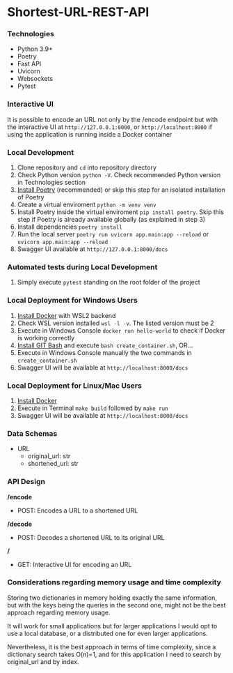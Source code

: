 # Shortest-URL-REST-API

### Technologies

- Python 3.9+
- Poetry
- Fast API
- Uvicorn
- Websockets
- Pytest

### Interactive UI

It is possible to encode an URL not only by the /encode endpoint but with the interactive UI at `http://127.0.0.1:8000`, or `http://localhost:8000` if using the application is running inside a Docker container

### Local Development

1. Clone repository and `cd` into repository directory
2. Check Python version `python -V`. Check recommended Python version in Technologies section
3. [Install Poetry](https://python-poetry.org/docs/#installation) (recommended) or skip this step for an isolated installation of Poetry
4. Create a virtual enviroment `python -m venv venv`
5. Install Poetry inside the virtual enviroment `pip install poetry`. Skip this step if Poetry is already available globally (as explained in step 3)
6. Install dependencies `poetry install`
7. Run the local server `poetry run uvicorn app.main:app --reload` or `uvicorn app.main:app --reload`
8. Swagger UI available at `http://127.0.0.1:8000/docs`

### Automated tests during Local Development

1. Simply execute `pytest` standing on the root folder of the project

### Local Deployment for Windows Users

1. [Install Docker](https://docs.docker.com/desktop/windows/install/) with WSL2 backend
2. Check WSL version installed `wsl -l -v`. The listed version must be 2
3. Execute in Windows Console `docker run hello-world` to check if Docker is working correctly
4. [Install GIT Bash](https://gitforwindows.org/) and execute `bash create_container.sh`, OR...
5. Execute in Windows Console manually the two commands in `create_container.sh`
6. Swagger UI will be available at `http://localhost:8000/docs`

### Local Deployment for Linux/Mac Users

1. [Install Docker](https://www.docker.com/products/docker-desktop)
2. Execute in Terminal `make build` followed by `make run`
3. Swagger UI will be available at `http://localhost:8000/docs`

### Data Schemas

- URL
  - original_url: str
  - shortened_url: str

### API Design

**/encode**

- POST: Encodes a URL to a shortened URL

**/decode**

- POST: Decodes a shortened URL to its original URL

**/**

- GET: Interactive UI for encoding an URL

### Considerations regarding memory usage and time complexity

Storing two dictionaries in memory holding exactly the same information, but with the keys being the queries in the second one, might not be the best approach regarding memory usage.

It will work for small applications but for larger applications I would opt to use a local database, or a distributed one for even larger applications.

Nevertheless, it is the best approach in terms of time complexity, since a dictionary search takes O(n)=1, and for this application I need to search by original_url and by index.
